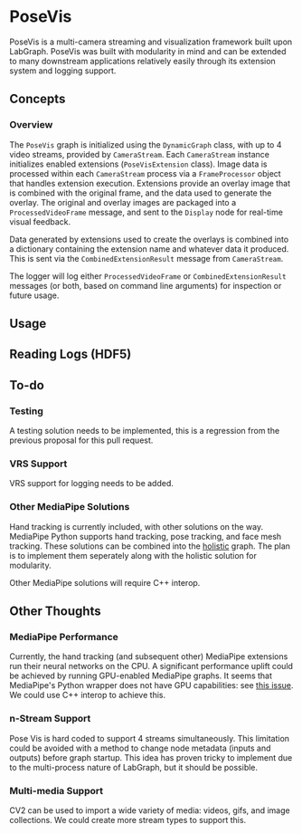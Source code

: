 # PoseVis

PoseVis is a multi-camera streaming and visualization framework built upon LabGraph. PoseVis was built with modularity in mind and can be extended to many downstream applications relatively easily through its extension system and logging support.

## Concepts

### Overview

The `PoseVis` graph is initialized using the `DynamicGraph` class, with up to 4 video streams, provided by `CameraStream`. Each `CameraStream` instance initializes enabled extensions (`PoseVisExtension` class). Image data is processed within each `CameraStream` process via a `FrameProcessor` object that handles extension execution. Extensions provide an overlay image that is combined with the original frame, and the data used to generate the overlay. The original and overlay images are packaged into a `ProcessedVideoFrame` message, and sent to the `Display` node for real-time visual feedback.

Data generated by extensions used to create the overlays is combined into a dictionary containing the extension name and whatever data it produced. This is sent via the `CombinedExtensionResult` message from `CameraStream`.

The logger will log either `ProcessedVideoFrame` or `CombinedExtensionResult` messages (or both, based on command line arguments) for inspection or future usage.

## Usage

## Reading Logs (HDF5)

## To-do

### Testing

A testing solution needs to be implemented, this is a regression from the previous proposal for this pull request.

### VRS Support

VRS support for logging needs to be added.

### Other MediaPipe Solutions

Hand tracking is currently included, with other solutions on the way. MediaPipe Python supports hand tracking, pose tracking, and face mesh tracking. These solutions can be combined into the [holistic](https://google.github.io/mediapipe/solutions/holistic.html) graph. The plan is to implement them seperately along with the holistic solution for modularity.

Other MediaPipe solutions will require C++ interop.

## Other Thoughts

### MediaPipe Performance

Currently, the hand tracking (and subsequent other) MediaPipe extensions run their neural networks on the CPU. A significant performance uplift could be achieved by running GPU-enabled MediaPipe graphs. It seems that MediaPipe's Python wrapper does not have GPU capabilities: see [this issue](https://github.com/google/mediapipe/issues/3106). We could use C++ interop to achieve this.

### n-Stream Support

Pose Vis is hard coded to support 4 streams simultaneously. This limitation could be avoided with a method to change node metadata (inputs and outputs) before graph startup. This idea has proven tricky to implement due to the multi-process nature of LabGraph, but it should be possible.

### Multi-media Support

CV2 can be used to import a wide variety of media: videos, gifs, and image collections. We could create more stream types to support this.